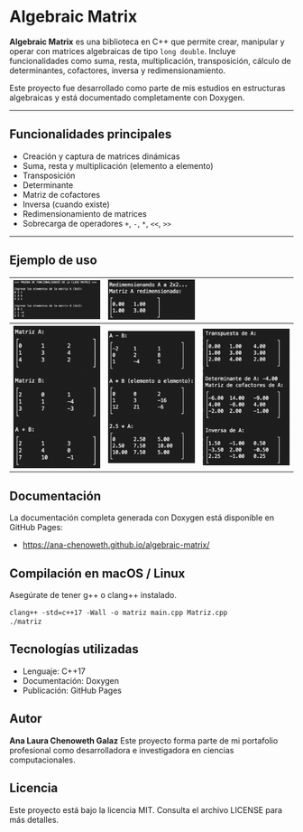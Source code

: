 # Algebraic Matrix

**Algebraic Matrix** es una biblioteca en C++ que permite crear, manipular y operar con matrices algebraicas de tipo `long double`. Incluye funcionalidades como suma, resta, multiplicación, transposición, cálculo de determinantes, cofactores, inversa y redimensionamiento.

Este proyecto fue desarrollado como parte de mis estudios en estructuras algebraicas y está documentado completamente con Doxygen.

---

## Funcionalidades principales

- Creación y captura de matrices dinámicas
- Suma, resta y multiplicación (elemento a elemento)
- Transposición
- Determinante
- Matriz de cofactores
- Inversa (cuando existe)
- Redimensionamiento de matrices
- Sobrecarga de operadores `+`, `-`, `*`, `<<`, `>>`

---

## Ejemplo de uso

<table>
    <tr>
        <th><img src="img/capturar.png" alt="Capturando matrices" width="300"></th>
        <th><img src="img/redimensionar.png" alt="Redimensionar matriz" width="300"></th>
    </tr>
    <tr>
        <th><img src="img/matrixs.png" alt="Imprimiendo matrices" width="300"></th>
        <th><img src="img/operaciones.png" alt="Operaciones matrices" width="300"></th>
        <th><img src="img/determinante-transpuesta.png" alt="Determinante y Transpuesta" width="300"></th>
    </tr>
  
</table>

## Documentación
La documentación completa generada con Doxygen está disponible en GitHub Pages:

- https://ana-chenoweth.github.io/algebraic-matrix/


## Compilación en macOS / Linux
Asegúrate de tener g++ o clang++ instalado.

```
clang++ -std=c++17 -Wall -o matriz main.cpp Matriz.cpp
./matriz
```

## Tecnologías utilizadas
- Lenguaje: C++17
- Documentación: Doxygen
- Publicación: GitHub Pages

## Autor
**Ana Laura Chenoweth Galaz**
Este proyecto forma parte de mi portafolio profesional como desarrolladora e investigadora en ciencias computacionales.

## Licencia
Este proyecto está bajo la licencia MIT. Consulta el archivo LICENSE para más detalles.
